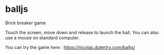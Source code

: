 # balljs
Brick breaker game

Touch the screen, move down and release to launch the ball. You can also use a mouse on standard computer.

You can try the game here : https://nicolas.dutertry.com/balljs/
